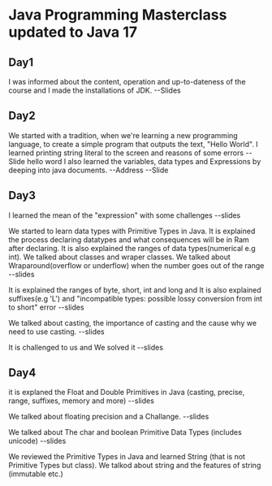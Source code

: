 # Java Programming Masterclass updated to Java 17
## Day1
I was informed about the content, operation and up-to-dateness of the course and I made the installations of JDK.
--Slides
## Day2

We started with a tradition, when we're learning a new programming language, to create a simple program that outputs the text, "Hello World".
I learned printing string literal to the screen and reasons of some errors
--Slide hello word
I also learned the variables, data types and Expressions by deeping into java documents.
--Address
--Slide

## Day3

I learned the mean of the "expression" with some challenges
--slides

We started to learn data types with Primitive Types in Java. It is explained the process declaring datatypes and what consequences will be in Ram after declaring. It is also explained the ranges of data types(numerical e.g int). We talked about classes and wraper classes. We talked about Wraparound(overflow or underflow) when the number goes out of the range
--slides

It is explained the ranges of byte, short, int and long and It is also explained suffixes(e.g 'L') and "incompatible types: possible lossy conversion from int to short" error
--slides

We talked about casting, the importance of casting and the cause why we need to use casting.
--slides

It is challenged to us and We solved it 
--slides

## Day4

it is explaned the Float and Double Primitives in Java (casting, precise, range, suffixes, memory and more)
--slides

We talked about floating precision and a Challange.
--slides

We talked about The char and boolean Primitive Data Types (includes unicode)
--slides

We reviewed the Primitive Types in Java and learned String (that is not Primitive Types but class). We talkod about string and the features of string (immutable etc.)